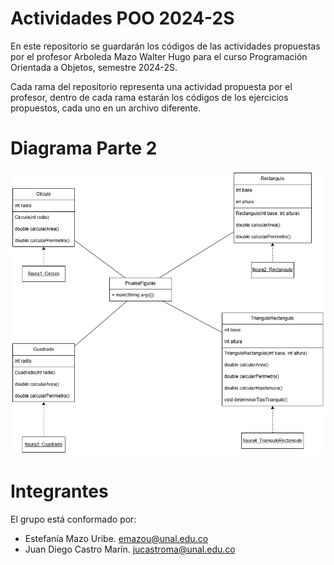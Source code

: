 # Actividades POO 2024-2S
En este repositorio se guardarán los códigos de las actividades propuestas por el profesor Arboleda Mazo Walter Hugo para el curso Programación Orientada a Objetos, semestre 2024-2S.

Cada rama del repositorio representa una actividad propuesta por el profesor, dentro de cada rama estarán los códigos de los ejercicios propuestos, cada uno en un archivo diferente.

# Diagrama Parte 2
![UML_ss_1](Parte_2/UML_Figuras_Geometricas.png)

# Integrantes
El grupo está conformado por:
- Estefanía Mazo Uribe. emazou@unal.edu.co
- Juan Diego Castro Marín. jucastroma@unal.edu.co
